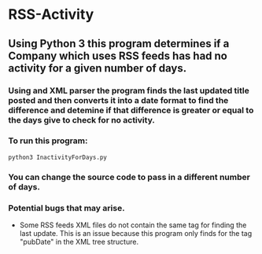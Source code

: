 # RSS-Activity

## Using **Python 3** this program determines if a Company which uses RSS feeds has had no activity for a given number of days.

### Using and XML parser the program finds the last updated title posted and then converts it into a date format to find the difference and detemine if that difference is greater or equal to the days give to check for no activity.

### To run this program:
```
python3 InactivityForDays.py
```
### You can change the source code to pass in a different number of days.

### Potential bugs that may arise.
- Some RSS feeds XML files do not contain the same tag for finding the last update. This is an issue
because this program only finds for the tag "pubDate" in the XML tree structure.